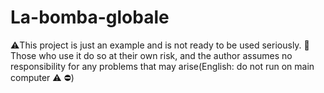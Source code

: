 # La-bomba-globale
⚠️This project is just an example and is not ready to be used seriously. 🚨Those who use it do so at their own risk, and the author assumes no responsibility for any problems that may arise(English: do not run on main computer ⚠ ️⛔)
